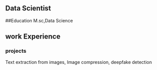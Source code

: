 ## Data Scientist

##Education
M.sc,Data Science

## work Experience


### projects
Text extraction from images,
Image compression,
deepfake detection

